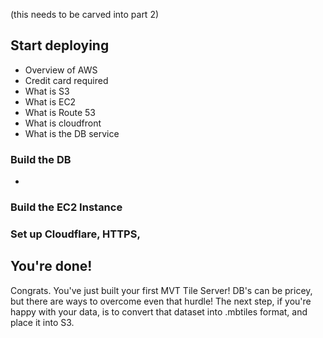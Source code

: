(this needs to be carved into part 2)


## Start deploying
- Overview of AWS
- Credit card required
- What is S3
- What is EC2
- What is Route 53
- What is cloudfront
- What is the DB service


### Build the DB
-

### Build the EC2 Instance

### Set up Cloudflare, HTTPS,

## You're done!

Congrats. You've just built your first MVT Tile Server! DB's can be pricey, but there are ways to overcome even that hurdle! The next step, if you're happy with your data, is to convert that dataset into .mbtiles format, and place it into S3.
